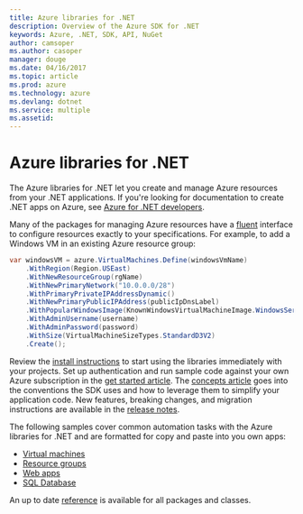```yaml
---
title: Azure libraries for .NET
description: Overview of the Azure SDK for .NET
keywords: Azure, .NET, SDK, API, NuGet
author: camsoper
ms.author: casoper
manager: douge
ms.date: 04/16/2017
ms.topic: article
ms.prod: azure
ms.technology: azure
ms.devlang: dotnet
ms.service: multiple
ms.assetid: 
---
```


# Azure libraries for .NET

The Azure libraries for .NET let you create and manage Azure resources from your .NET applications. If you're looking for documentation to create .NET apps on Azure, see [Azure for .NET developers](https://review.docs.microsoft.com/en-us/azure/dotnet/index?branch=pr-en-us-9857).

Many of the packages for managing Azure resources have a [fluent](dotnet-sdk-azure-concepts.md) interface to configure resources exactly to your specifications. For example, to add a Windows VM in an existing Azure resource group:

```csharp
var windowsVM = azure.VirtualMachines.Define(windowsVmName)
    .WithRegion(Region.USEast)
    .WithNewResourceGroup(rgName)
    .WithNewPrimaryNetwork("10.0.0.0/28")
    .WithPrimaryPrivateIPAddressDynamic()
    .WithNewPrimaryPublicIPAddress(publicIpDnsLabel)
    .WithPopularWindowsImage(KnownWindowsVirtualMachineImage.WindowsServer2012R2Datacenter)
    .WithAdminUsername(username)
    .WithAdminPassword(password)
    .WithSize(VirtualMachineSizeTypes.StandardD3V2)
    .Create();
 ```

Review the [install instructions](dotnet-sdk-azure-install.md) to start using the libraries immediately with your projects. Set up authentication and run sample code against your own Azure subscription in the [get started article](dotnet-sdk-azure-get-started.md). The [concepts article](dotnet-sdk-azure-patterns.md) goes into the conventions the SDK uses and how to leverage them to simplify your application code. New features, breaking changes, and migration instructions are available in the [release notes](dotnet-sdk-release-notes.md).

The following samples cover common automation tasks with the Azure libraries for .NET and are formatted for copy and paste into you own apps:

- [Virtual machines](dotnet-sdk-azure-virtual-machine-samples.md)
- [Resource groups](dotnet-sdk-azure-resource-groups-samples.md)
- [Web apps](dotnet-sdk-azure-web-apps-samples.md)
- [SQL Database](dotnet-sdk-azure-sql-database-samples.md)

An up to date [reference](#) is available for all packages and classes.